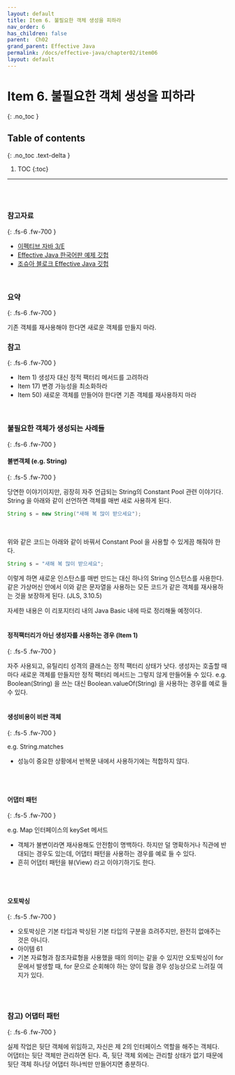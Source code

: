 ```yaml
---
layout: default
title: Item 6. 불필요한 객체 생성을 피하라
nav_order: 6
has_children: false
parent:  Ch02
grand_parent: Effective Java
permalink: /docs/effective-java/chapter02/item06
layout: default
---
```




# Item 6. 불필요한 객체 생성을 피하라
{: .no_toc }

## Table of contents
{: .no_toc .text-delta }

1. TOC
{:toc}

---


<br>
<br>

### 참고자료
{: .fs-6 .fw-700 }

- [이펙티브 자바 3/E](http://www.yes24.com/Product/Goods/65551284)
- [Effective Java 한국어판 예제 깃헙](https://github.com/WegraLee)
- [조슈아 블로크 Effective Java 깃헙](https://github.com/jbloch/effective-java-3e-source-code/tree/master/src/effectivejava)
  <br>

<br>



### 요약
{: .fs-6 .fw-700 }

기존 객체를 재사용해야 한다면 새로운 객체를 만들지 마라.
<br>

### 참고
{: .fs-6 .fw-700 }

- Item 1) 생성자 대신 정적 팩터리 메서드를 고려하라
- Item 17) 변경 가능성을 최소화하라
- Item 50) 새로운 객체를 만들어야 한다면 기존 객체를 재사용하지 마라

<br>


### 불필요한 객체가 생성되는 사례들 
{: .fs-6 .fw-700 }

#### 불변객체 (e.g. String)
{: .fs-5 .fw-700 }

당연한 이야기이지만, 굉장히 자주 언급되는 String의 Constant Pool 관련 이야기다.
String 을 아래와 같이 선언하면 객체를 매번 새로 사용하게 된다.
```java
String s = new String("새해 복 많이 받으세요");
```
<br>

위와 같은 코드는 아래와 같이 바꿔서 Constant Pool 을 사용할 수 있게끔 해줘야 한다.
```java
String s = "새해 복 많이 받으세요";
```

이렇게 하면 새로운 인스탄스를 매번 만드는 대신 하나의 String 인스턴스를 사용한다. 같은 가상머신 안에서 이와 같은 문자열을 사용하는 모든 코드가 같은 객체를 재사용하는 것을 보장하게 된다. (JLS, 3.10.5)

자세한 내용은 이 리포지터리 내의 Java Basic 내에 따로 정리해둘 예정이다.<br>
<br>

#### 정적팩터리가 아닌 생성자를 사용하는 경우 (Item 1)
{: .fs-5 .fw-700 }

자주 사용되고, 유틸리티 성격의 클래스는 정적 팩터리 상태가 낫다.
생성자는 호출할 때마다 새로운 객체를 만들지만 정적 팩터리 메서드는 그렇지 않게 만들어둘 수 있다. 
e.g. Boolean(String) 을 쓰는 대신 Boolean.valueOf(String) 을 사용하는 경우를 예로 들 수 있다.<br>
<br>

#### 생성비용이 비싼 객체
{: .fs-5 .fw-700 }

e.g. String.matches
- 성능이 중요한 상황에서 반복문 내에서 사용하기에는 적합하지 않다.
<br>
<br>

#### 어댑터 패턴
{: .fs-5 .fw-700 }

e.g. Map 인터페이스의 keySet 메서드
- 객체가 불변이라면 재사용해도 안전함이 명백하다. 하지만 덜 명확하거나 직관에 반대되는 경우도 있는데, 어댑터 패턴을 사용하는 경우를 예로 들 수 있다.
- 흔히 어댑터 패턴을 뷰(View) 라고 이야기하기도 한다.
<br>
<br>

#### 오토박싱
{: .fs-5 .fw-700 }
- 오토박싱은 기본 타입과 박싱된 기본 타입의 구분을 흐려주지만, 완전히 없애주는 것은 아니다. 
- 아이템 61
- 기본 자료형과 참조자료형을 사용했을 때의 의미는 같을 수 있지만 오토박싱이 for 문에서 발생할 때, for 문으로 순회해야 하는 양이 많을 경우 성능상으로 느려질 여지가 있다.
<br>
<br>

### 참고) 어댑터 패턴
{: .fs-6 .fw-700 }

실제 작업은 뒷단 객체에 위임하고, 자신은 제 2의 인터페이스 역할을 해주는 객체다. <br>
어댑터는 뒷단 객체만 관리하면 된다. 즉, 뒷단 객체 외에는 관리할 상태가 없기 때문에 뒷단 객체 하나당 어댑터 하나씩만 만들어지면 충분하다.<br>

